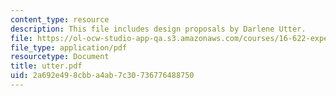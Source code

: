 ```yaml
---
content_type: resource
description: This file includes design proposals by Darlene Utter.
file: https://ol-ocw-studio-app-qa.s3.amazonaws.com/courses/16-622-experimental-projects-ii-fall-2003/2a692e498cbba4ab7c30736776488750_utter.pdf
file_type: application/pdf
resourcetype: Document
title: utter.pdf
uid: 2a692e49-8cbb-a4ab-7c30-736776488750
---
```

